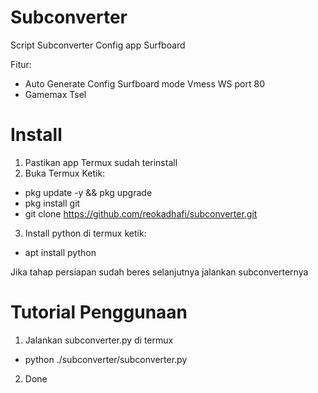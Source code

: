 # Subconverter
Script Subconverter Config app Surfboard

Fitur:
+ Auto Generate Config Surfboard mode Vmess WS port 80
+ Gamemax Tsel

# Install
1. Pastikan app Termux sudah terinstall
2. Buka Termux Ketik:
 + pkg update -y && pkg upgrade
 + pkg install git
 + git clone https://github.com/reokadhafi/subconverter.git
3. Install python di termux ketik:
 + apt install python

Jika tahap persiapan sudah beres selanjutnya jalankan subconverternya
# Tutorial Penggunaan
1. Jalankan subconverter.py di termux 
 + python ./subconverter/subconverter.py
2. Done

